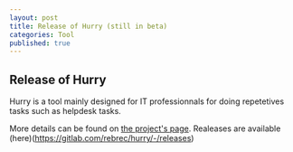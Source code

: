 ```yaml
---
layout: post
title: Release of Hurry (still in beta)
categories: Tool
published: true
---
```


## Release of Hurry
Hurry is a tool mainly designed for IT professionnals for doing repetetives tasks such as helpdesk tasks.

More details can be found on [the project's page](https://gitlab.com/rebrec/hurry/).
Realeases are available (here)(https://gitlab.com/rebrec/hurry/-/releases)
